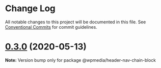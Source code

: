 # Change Log

All notable changes to this project will be documented in this file.
See [Conventional Commits](https://conventionalcommits.org) for commit guidelines.

# [0.3.0](https://github.com/WPMedia/fusion-news-theme-blocks/compare/@wpmedia/header-nav-chain-block@0.3.0-beta.0...@wpmedia/header-nav-chain-block@0.3.0) (2020-05-13)

**Note:** Version bump only for package @wpmedia/header-nav-chain-block

